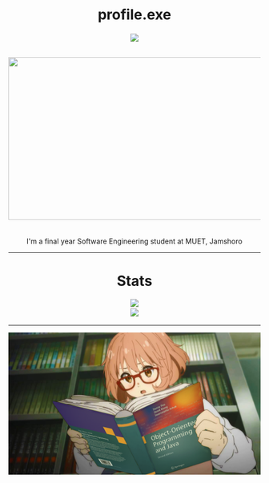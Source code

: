 <p align ="center">
<h1 align="center">profile.exe</h1>
<div align ="center">
  <img align="center" src="https://komarev.com/ghpvc/?username=NAWAMADARA&color=ff69b4" />
</div>
</p>
<br>


<!-- name -->
<div align="center">                                                               
<!-- <img align="center" src="https://gifdb.com/images/high/madara-activates-susanoo-3y5i93fvflgsdkrk.gif" /> -->
<img src="https://gifdb.com/images/high/madara-uchiha-staring-while-rocks-floating-dcnvelw7kfe8lx41.webp" width="875px" height="325px">
</div>

<br>

<!-- about-me -->
<p align="center"> I'm a final year Software Engineering student at MUET, Jamshoro </p>

<hr>

<h1 align = "center"> Stats </h1>
<div align= "center">
<img src="https://github-readme-streak-stats.herokuapp.com?user=NAWAMADARA&theme=moltack"></a> <br>
<img src="https://github-readme-stats.vercel.app/api?username=NAWAMADARA&show_icons=true&theme=moltack"></a>
<br>
</div>


<hr>
<img align="center" src="images/1.png"/>
